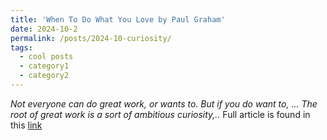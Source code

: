 ```yaml
---
title: 'When To Do What You Love by Paul Graham'
date: 2024-10-2
permalink: /posts/2024-10-curiosity/
tags:
  - cool posts
  - category1
  - category2
---
```


 *Not everyone can do great work, or wants to. But if you do want to, ... The root of great work is a sort of ambitious curiosity,..*
 Full article is found in this [link](https://paulgraham.com/when.html)

